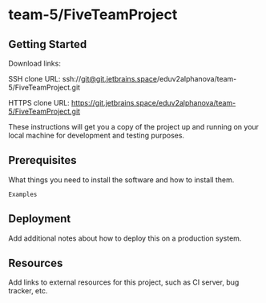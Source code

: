 # team-5/FiveTeamProject



## Getting Started

Download links:

SSH clone URL: ssh://git@git.jetbrains.space/eduv2alphanova/team-5/FiveTeamProject.git

HTTPS clone URL: https://git.jetbrains.space/eduv2alphanova/team-5/FiveTeamProject.git



These instructions will get you a copy of the project up and running on your local machine for development and testing purposes.

## Prerequisites

What things you need to install the software and how to install them.

```
Examples
```

## Deployment

Add additional notes about how to deploy this on a production system.

## Resources

Add links to external resources for this project, such as CI server, bug tracker, etc.
